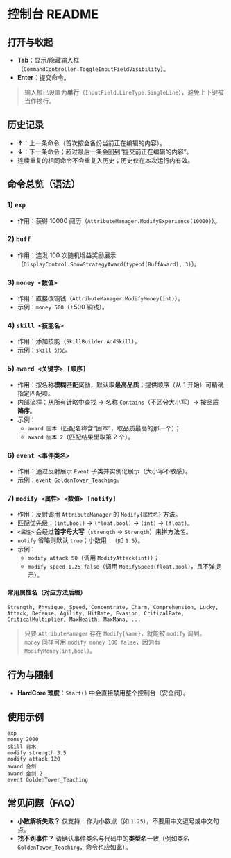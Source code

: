 # 控制台 README

## 打开与收起
- **Tab**：显示/隐藏输入框（`CommandController.ToggleInputFieldVisibility`）。
- **Enter**：提交命令。  

> 输入框已设置为**单行**（`InputField.LineType.SingleLine`），避免上下键被当作换行。

## 历史记录
- **↑**：上一条命令（首次按会备份当前正在编辑的内容）。
- **↓**：下一条命令；超过最后一条会回到“提交前正在编辑的内容”。
- 连续重复的相同命令不会重复入历史；历史仅在本次运行内有效。

## 命令总览（语法）

### 1) `exp`
- 作用：获得 10000 阅历（`AttributeManager.ModifyExperience(10000)`）。

### 2) `buff`
- 作用：连发 100 次随机增益奖励展示（`DisplayControl.ShowStrategyAward(typeof(BuffAward), 3)`）。

### 3) `money <数值>`
- 作用：直接改铜钱（`AttributeManager.ModifyMoney(int)`）。  
- 示例：`money 500`（+500 铜钱）。

### 4) `skill <技能名>`
- 作用：添加技能（`SkillBuilder.AddSkill`）。  
- 示例：`skill 分光`。

### 5) `award <关键字> [顺序]`
- 作用：按名称**模糊匹配**奖励，默认取**最高品质**；提供顺序（从 1 开始）可精确指定匹配项。  
- 内部流程：从所有计略中查找 → 名称 `Contains`（不区分大小写）→ 按品质 **降序**。  
- 示例：  
  - `award 固本`（匹配名称含“固本”，取品质最高的那一个）；  
  - `award 固本 2`（匹配结果里取第 2 个）。

### 6) `event <事件类名>`
- 作用：通过反射展示 `Event` 子类并实例化展示（大小写不敏感）。  
- 示例：`event GoldenTower_Teaching`。

### 7) `modify <属性> <数值> [notify]`
- 作用：反射调用 `AttributeManager` 的 `Modify{属性名}` 方法。  
- 匹配优先级：`(int,bool)` → `(float,bool)` → `(int)` → `(float)`。  
- `<属性>` 会经过**首字母大写**（`strength` → `Strength`）来拼方法名。  
- `notify` 省略则默认 `true`；小数用 `.`（如 `1.5`）。  
- 示例：  
  - `modify attack 50`（调用 `ModifyAttack(int)`）；  
  - `modify speed 1.25 false`（调用 `ModifySpeed(float,bool)`，且不弹提示）。

#### 常用属性名（对应方法后缀）
`Strength, Physique, Speed, Concentrate, Charm, Comprehension, Lucky, Attack, Defense, Agility, HitRate, Evasion, CriticalRate, CriticalMultiplier, MaxHealth, MaxMana, ...`

> 只要 `AttributeManager` 存在 `Modify{Name}`，就能被 `modify` 调到。  
> `money` 同样可用 `modify money 100 false`，因为有 `ModifyMoney(int,bool)`。

## 行为与限制
- **HardCore 难度**：`Start()` 中会直接禁用整个控制台（安全阀）。

## 使用示例
```text
exp
money 2000
skill 背水
modify strength 3.5
modify attack 120 
award 金剑
award 金剑 2
event GoldenTower_Teaching
```

## 常见问题（FAQ）
- **小数解析失败？** 仅支持 `.` 作为小数点（如 `1.25`），不要用中文逗号或中文句点。
- **找不到事件？** 请确认事件类名与代码中的**类型名**一致（例如类名 `GoldenTower_Teaching`，命令也应如此）。

